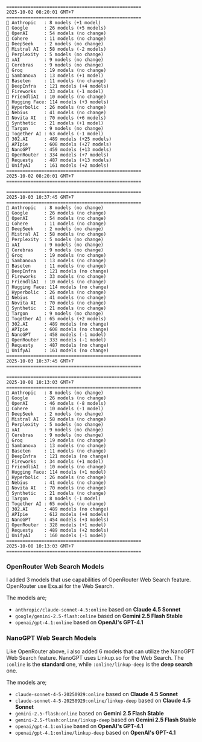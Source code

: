 ```plaintext
==================================================
2025-10-02 08:20:01 GMT+7
==================================================
🤖 Anthropic   : 8 models (+1 model)
🤖 Google      : 26 models (+5 models)
🤖 OpenAI      : 54 models (no change)
🤖 Cohere      : 11 models (no change)
🤖 DeepSeek    : 2 models (no change)
🤖 Mistral AI  : 58 models (-2 models)
🤖 Perplexity  : 5 models (no change)
🤖 xAI         : 9 models (no change)
🤖 Cerebras    : 9 models (no change)
🤖 Groq        : 19 models (no change)
🤖 Sambanova   : 13 models (+1 model)
🤖 Baseten     : 11 models (no change)
🤖 DeepInfra   : 121 models (+4 models)
🤖 Fireworks   : 33 models (-1 model)
🤖 FriendliAI  : 10 models (no change)
🤖 Hugging Face: 114 models (+3 models)
🤖 Hyperbolic  : 26 models (no change)
🤖 Nebius      : 41 models (no change)
🤖 Novita AI   : 70 models (+6 models)
🤖 Synthetic   : 21 models (+1 model)
🤖 Targon      : 9 models (no change)
🤖 Together AI : 63 models (-1 model)
🤖 302.AI      : 489 models (+25 models)
🤖 APIpie      : 608 models (+27 models)
🤖 NanoGPT     : 459 models (+13 models)
🤖 OpenRouter  : 334 models (+7 models)
🤖 Requesty    : 487 models (+13 models)
🤖 UnifyAI     : 161 models (+2 models)
==================================================
2025-10-02 08:20:01 GMT+7
==================================================

==================================================
2025-10-03 10:37:45 GMT+7
==================================================
🤖 Anthropic   : 8 models (no change)
🤖 Google      : 26 models (no change)
🤖 OpenAI      : 54 models (no change)
🤖 Cohere      : 11 models (no change)
🤖 DeepSeek    : 2 models (no change)
🤖 Mistral AI  : 58 models (no change)
🤖 Perplexity  : 5 models (no change)
🤖 xAI         : 9 models (no change)
🤖 Cerebras    : 9 models (no change)
🤖 Groq        : 19 models (no change)
🤖 Sambanova   : 13 models (no change)
🤖 Baseten     : 11 models (no change)
🤖 DeepInfra   : 121 models (no change)
🤖 Fireworks   : 33 models (no change)
🤖 FriendliAI  : 10 models (no change)
🤖 Hugging Face: 114 models (no change)
🤖 Hyperbolic  : 26 models (no change)
🤖 Nebius      : 41 models (no change)
🤖 Novita AI   : 70 models (no change)
🤖 Synthetic   : 21 models (no change)
🤖 Targon      : 9 models (no change)
🤖 Together AI : 65 models (+2 models)
🤖 302.AI      : 489 models (no change)
🤖 APIpie      : 608 models (no change)
🤖 NanoGPT     : 458 models (-1 model)
🤖 OpenRouter  : 333 models (-1 model)
🤖 Requesty    : 487 models (no change)
🤖 UnifyAI     : 161 models (no change)
==================================================
2025-10-03 10:37:45 GMT+7
==================================================

==================================================
2025-10-08 10:13:03 GMT+7
==================================================
🤖 Anthropic   : 8 models (no change)
🤖 Google      : 26 models (no change)
🤖 OpenAI      : 46 models (-8 models)
🤖 Cohere      : 10 models (-1 model)
🤖 DeepSeek    : 2 models (no change)
🤖 Mistral AI  : 58 models (no change)
🤖 Perplexity  : 5 models (no change)
🤖 xAI         : 9 models (no change)
🤖 Cerebras    : 9 models (no change)
🤖 Groq        : 19 models (no change)
🤖 Sambanova   : 13 models (no change)
🤖 Baseten     : 11 models (no change)
🤖 DeepInfra   : 121 models (no change)
🤖 Fireworks   : 34 models (+1 model)
🤖 FriendliAI  : 10 models (no change)
🤖 Hugging Face: 114 models (+1 model)
🤖 Hyperbolic  : 26 models (no change)
🤖 Nebius      : 41 models (no change)
🤖 Novita AI   : 70 models (no change)
🤖 Synthetic   : 21 models (no change)
🤖 Targon      : 8 models (-1 model)
🤖 Together AI : 65 models (no change)
🤖 302.AI      : 489 models (no change)
🤖 APIpie      : 612 models (+4 models)
🤖 NanoGPT     : 454 models (+3 models)
🤖 OpenRouter  : 328 models (+1 model)
🤖 Requesty    : 489 models (+2 models)
🤖 UnifyAI     : 160 models (-1 model)
==================================================
2025-10-08 10:13:03 GMT+7
==================================================
```

### OpenRouter Web Search Models
I added 3 models that use capabilities of OpenRouter Web Search feature. OpenRouter use Exa.ai for the Web Search.

The models are;
- `anthropic/claude-sonnet-4.5:online` based on **Claude 4.5 Sonnet**
- `google/gemini-2.5-flash:online` based on **Gemini 2.5 Flash Stable**
- `openai/gpt-4.1:online` based on **OpenAI's GPT-4.1**

### NanoGPT Web Search Models 
Like OpenRouter above, i also added 6 models that can utilize the NanoGPT Web Search feature. NanoGPT uses Linkup.so for the Web Search. The `:online` is the **standard** one, while `:online/linkup-deep` is the **deep search** one.

The models are;
- `claude-sonnet-4-5-20250929:online` based on **Claude 4.5 Sonnet**
- `claude-sonnet-4-5-20250929:online/linkup-deep` based on **Claude 4.5 Sonnet**
- `gemini-2.5-flash:online` based on **Gemini 2.5 Flash Stable**
- `gemini-2.5-flash:online/linkup-deep` based on **Gemini 2.5 Flash Stable**
- `openai/gpt-4.1:online` based on **OpenAI's GPT-4.1**
- `openai/gpt-4.1:online/linkup-deep` based on **OpenAI's GPT-4.1**